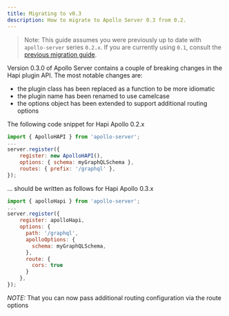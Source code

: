 ```yaml
---
title: Migrating to v0.3
description: How to migrate to Apollo Server 0.3 from 0.2.
---
```


> Note: This guide assumes you were previously up to date with `apollo-server` series `0.2.x`. If you are currently using `0.1`, consult the [previous migration guide](/v1/migration/).

Version 0.3.0 of Apollo Server contains a couple of breaking changes in the Hapi plugin API.
The most notable changes are:

- the plugin class has been replaced as a function to be more idiomatic
- the plugin name has been renamed to use camelcase
- the options object has been extended to support additional routing options

The following code snippet for Hapi Apollo 0.2.x

```js
import { ApolloHAPI } from 'apollo-server';
...
server.register({
    register: new ApolloHAPI(),
    options: { schema: myGraphQLSchema },
    routes: { prefix: '/graphql' },
});
```

... should be written as follows for Hapi Apollo 0.3.x

```js
import { apolloHapi } from 'apollo-server';
...
server.register({
    register: apolloHapi,
    options: {
      path: '/graphql',
      apolloOptions: {
        schema: myGraphQLSchema,
      },
      route: {
        cors: true
      }
    },
});
```

_NOTE:_ That you can now pass additional routing configuration via the route options
